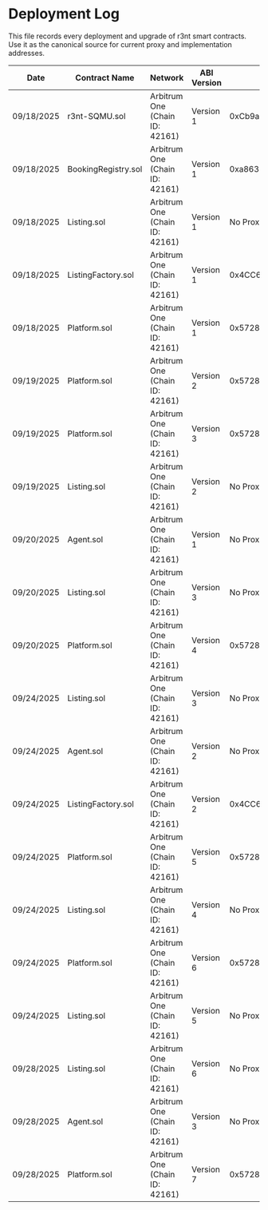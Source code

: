 # Deployment Log

This file records every deployment and upgrade of r3nt smart contracts. Use it as the canonical source for current proxy and implementation addresses.

| Date | Contract Name | Network | ABI Version | Proxy Address | Implementation Address | URLs |
| ---- | ----------------- | --------------- | ----------- | ---------------------- | ---------------------- | ---- |
| 09/18/2025 | r3nt-SQMU.sol | Arbitrum One (Chain ID: 42161) | Version 1 | 0xCb9aBFeF8d3c63848C0676a2B8F9d4FAf96B396B | 0x51A9d1c3D7b784e1c8297B4F6F56B62ec9dd2946 | https://arbiscan.io/address/0xCb9aBFeF8d3c63848C0676a2B8F9d4FAf96B396B , https://arbiscan.io/address/0x51A9d1c3D7b784e1c8297B4F6F56B62ec9dd2946 |
| 09/18/2025 | BookingRegistry.sol | Arbitrum One (Chain ID: 42161) | Version 1 | 0xa863B419d947e77888C25329011fDEF1d355d24D | 0x44823c17EA760F87452D050E4520c04671d3455f | https://arbiscan.io/address/0xa863B419d947e77888C25329011fDEF1d355d24D , https://arbiscan.io/address/0x44823c17EA760F87452D050E4520c04671d3455f |
| 09/18/2025 | Listing.sol | Arbitrum One (Chain ID: 42161) | Version 1 | No Proxy | 0xa9Bb7d69f672C7e4644f398e9235fAf714F8CA2B | https://arbiscan.io/address/0xa9Bb7d69f672C7e4644f398e9235fAf714F8CA2B |
| 09/18/2025 | ListingFactory.sol | Arbitrum One (Chain ID: 42161) | Version 1 | 0x4CC6c3B30DAf5473919a943B67B83a23B87bAe87 | 0x5526A69Aa06ec0e0C2Ce1A02EbD65b3832112519 | https://arbiscan.io/address/0x4CC6c3B30DAf5473919a943B67B83a23B87bAe87 , https://arbiscan.io/address/0x5526A69Aa06ec0e0C2Ce1A02EbD65b3832112519 |
| 09/18/2025 | Platform.sol | Arbitrum One (Chain ID: 42161) | Version 1 | 0x572891eB77CFe11bB61e970a64604fED524d7792 | 0x285eC08dC66E5e6CCc0Fbe3D614039A5157ef0B8 | https://arbiscan.io/address/0x572891eB77CFe11bB61e970a64604fED524d7792 , https://arbiscan.io/address/0x285eC08dC66E5e6CCc0Fbe3D614039A5157ef0B8 |
| 09/19/2025 | Platform.sol | Arbitrum One (Chain ID: 42161) | Version 2 | 0x572891eB77CFe11bB61e970a64604fED524d7792 | 0x3a19b0e56bBb8113B577e06f80ea0f208B748d2D | https://arbiscan.io/address/0x572891eB77CFe11bB61e970a64604fED524d7792 , https://arbiscan.io/address/0x3a19b0e56bBb8113B577e06f80ea0f208B748d2D |
| 09/19/2025 | Platform.sol | Arbitrum One (Chain ID: 42161) | Version 3 | 0x572891eB77CFe11bB61e970a64604fED524d7792 | 0xb32173d12CB4c8C250356f2e750081de31A473cb | https://arbiscan.io/address/0x572891eB77CFe11bB61e970a64604fED524d7792 , https://arbiscan.io/address/0xb32173d12CB4c8C250356f2e750081de31A473cb |
| 09/19/2025 | Listing.sol | Arbitrum One (Chain ID: 42161) | Version 2 | No Proxy | 0x57EE97EBe9d88E8A53019BBCD6E92af9d83bbd85 | https://arbiscan.io/address/0x57EE97EBe9d88E8A53019BBCD6E92af9d83bbd85 |
| 09/20/2025 | Agent.sol | Arbitrum One (Chain ID: 42161) | Version 1 | No Proxy | 0xa1F6D0a5F8703ad365D1B1587401861Ddc9d6c6F | https://arbiscan.io/address/0xa1F6D0a5F8703ad365D1B1587401861Ddc9d6c6F |
| 09/20/2025 | Listing.sol | Arbitrum One (Chain ID: 42161) | Version 3 | No Proxy | 0xD25193754506de856a46189888468CC697ddd95D | https://arbiscan.io/address/0xD25193754506de856a46189888468CC697ddd95D |
| 09/20/2025 | Platform.sol | Arbitrum One (Chain ID: 42161) | Version 4 | 0x572891eB77CFe11bB61e970a64604fED524d7792 | 0x74342993b251a3bB25F5F8eE291b1EE29dbf9744 | https://arbiscan.io/address/0x572891eB77CFe11bB61e970a64604fED524d7792 , https://arbiscan.io/address/0x74342993b251a3bB25F5F8eE291b1EE29dbf9744 |
| 09/24/2025 | Listing.sol | Arbitrum One (Chain ID: 42161) | Version 3 | No Proxy | 0x3394e58D768BC5F56a631a7B630C0F06cfA42810 | https://arbiscan.io/address/0x3394e58D768BC5F56a631a7B630C0F06cfA42810 |
| 09/24/2025 | Agent.sol | Arbitrum One (Chain ID: 42161) | Version 2 | No Proxy | 0x79293DbE161024876D47359E710C373Bf5Ee26f6 | https://arbiscan.io/address/0x79293DbE161024876D47359E710C373Bf5Ee26f6 |
| 09/24/2025 | ListingFactory.sol | Arbitrum One (Chain ID: 42161) | Version 2 | 0x4CC6c3B30DAf5473919a943B67B83a23B87bAe87 | 0xB97E115EA9004CF874Ee44C7e4EB932998457989 | https://arbiscan.io/address/0x4CC6c3B30DAf5473919a943B67B83a23B87bAe87 , https://arbiscan.io/address/0xB97E115EA9004CF874Ee44C7e4EB932998457989 |
| 09/24/2025 | Platform.sol | Arbitrum One (Chain ID: 42161) | Version 5 | 0x572891eB77CFe11bB61e970a64604fED524d7792 | 0x6e0090B22C460556739463963D9BCa77EEA9b0A0 | https://arbiscan.io/address/0x572891eB77CFe11bB61e970a64604fED524d7792 , https://arbiscan.io/address/0x6e0090B22C460556739463963D9BCa77EEA9b0A0 |
| 09/24/2025 | Listing.sol | Arbitrum One (Chain ID: 42161) | Version 4 | No Proxy | 0xDc749F057FDB9f77c661f99dc964D2a6ce70aE19 | https://arbiscan.io/address/0xDc749F057FDB9f77c661f99dc964D2a6ce70aE19 |
| 09/24/2025 | Platform.sol | Arbitrum One (Chain ID: 42161) | Version 6 | 0x572891eB77CFe11bB61e970a64604fED524d7792 | 0xE48D8a57475D2d5B16644a3F8E69645b21d964dA | https://arbiscan.io/address/0x572891eB77CFe11bB61e970a64604fED524d7792 , https://arbiscan.io/address/0xE48D8a57475D2d5B16644a3F8E69645b21d964dA |
| 09/24/2025 | Listing.sol | Arbitrum One (Chain ID: 42161) | Version 5 | No Proxy | 0x22b47987A59623255f27c2382C3e0967a686Ea4A | https://arbiscan.io/address/0x22b47987A59623255f27c2382C3e0967a686Ea4A |
| 09/28/2025 | Listing.sol | Arbitrum One (Chain ID: 42161) | Version 6 | No Proxy | 0x0C27402c0ab01e00B370771BDb08Fd48330E65be | https://arbiscan.io/address/0x0C27402c0ab01e00B370771BDb08Fd48330E65be |
| 09/28/2025 | Agent.sol | Arbitrum One (Chain ID: 42161) | Version 3 | No Proxy | 0x1714D81BC49aa4949f9e3e6b60441747c83bd81F | https://arbiscan.io/address/0x1714D81BC49aa4949f9e3e6b60441747c83bd81F |
| 09/28/2025 | Platform.sol | Arbitrum One (Chain ID: 42161) | Version 7 | 0x572891eB77CFe11bB61e970a64604fED524d7792 | 0x12C9de4d435D6c263DF4849d3088941A9183391E | https://arbiscan.io/address/0x572891eB77CFe11bB61e970a64604fED524d7792 , https://arbiscan.io/address/0x12C9de4d435D6c263DF4849d3088941A9183391E |
